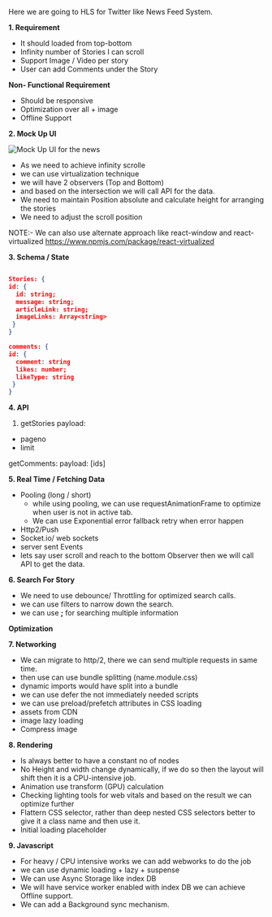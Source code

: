 Here we are going to HLS for Twitter like News Feed System.

**1. Requirement**

- It should loaded from top-bottom
- Infinity number of Stories I can scroll
- Support Image / Video per story
- User can add Comments under the Story

**Non- Functional Requirement**

- Should be responsive
- Optimization over all + image
- Offline Support


**2. Mock Up UI**

![Mock Up UI for the news](https://dev-to-uploads.s3.amazonaws.com/uploads/articles/25q20556ki4crbe54hm0.png)

- As we need to achieve infinity scrolle
- we can use virtualization technique
- we will have 2 observers (Top and Bottom)
- and based on the intersection we will call API for the data.
- We need to maintain Position absolute and calculate height for arranging the stories
- We need to adjust the scroll position

NOTE:- We can also use alternate approach like
react-window and react-virtualized
https://www.npmjs.com/package/react-virtualized

**3. Schema / State**

``` json

Stories: {
id: {
  id: string;
  message: string;
  articleLink: string;
  imageLinks: Array<string>
 }
}

comments: {
id: {
  comment: string
  likes: number;
  likeType: string
 }
}
```

**4. API**

1. getStories 
   payload:
  - pageno
  - limit

getComments: 
  payload: [ids]


**5. Real Time / Fetching Data**

- Pooling (long / short)
   - while using pooling, we can use requestAnimationFrame to optimize when user is not in active tab.
   - We can use Exponential error fallback retry when error happen 
- Http2/Push
- Socket.io/ web sockets
- server sent Events
- lets say user scroll and reach to the bottom Observer then we will call API to get the data.

**6. Search For Story**

- We need to use debounce/ Throttling for optimized search calls.
- we can use filters to narrow down the search.
- we can use **;** for searching multiple information

**Optimization**

**7. Networking**

- We can migrate to http/2, there we can send multiple requests in same time.
- then use can use bundle splitting (name.module.css)
- dynamic imports would have split into a bundle
- we can use defer the not immediately needed scripts
- we can use preload/prefetch attributes in CSS loading
- assets from CDN
- image lazy loading 
- Compress image

**8. Rendering**

- Is always better to have a constant no of nodes
- No Height and width change dynamically, if we do so then the layout will shift then it is a CPU-intensive job.
- Animation use transform (GPU) calculation
- Checking lighting tools for web vitals and based on the result we can optimize further
- Flattern CSS selector, rather than deep nested CSS selectors better to give it a class name and then use it.
- Initial loading placeholder

**9. Javascript**

- For heavy / CPU intensive works we can add webworks to do the job
- we can use dynamic loading + lazy + suspense 
- We can use Async Storage like index DB 
- We will have service worker enabled with index DB we can achieve Offline support.
- We can add a Background sync mechanism.
